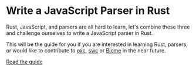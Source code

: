 # Write a JavaScript Parser in Rust

Rust, JavaScript, and parsers are all hard to learn, let's combine these three
and challenge ourselves to write a JavaScript parser in Rust.

This will be the guide for you if you are interested in learning Rust, parsers,
or would like to contribute to [oxc](https://github.com/Boshen/oxc),
[swc](https://swc.rs) or [Biome](https://biomejs.dev) in the near future.

[Read the guide](https://oxc.rs/docs/learn/ecmascript/spec.html)
